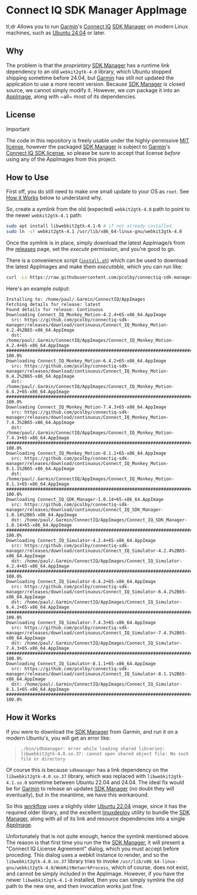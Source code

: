 # Connect IQ SDK Manager AppImage

tl;dr Allows you to run [Garmin][]'s [Connect IQ][] [SDK Manager][] on modern Linux machines, such as [Ubuntu 24.04][]
or later.

## Why

The problem is that the *proprietary* [SDK Manager][] has a runtime link dependency to an old `webkit2gtk-4.0` library,
which Ubuntu stopped shipping sometime before 24.04, but [Garmin][] has still not updated the application to use a more
recent version.  Because [SDK Manager][] is closed source, we cannot simply modify it. However, we *can* package it into
an [AppImage][], along with ~all~ most of its dependencies.

## License

> [!IMPORTANT]
>
> The code in this repository is freely usable under the highly-permissive [MIT license][], however the packaged
> [SDK Manager][] is subject to [Garmin][]'s [Connect IQ SDK license], so please be sure to accept that license *before*
> using any of the AppImages from this project.

## How to Use

First off, you do still need to make one small update to your OS as `root`. See [How it Works](#how-it-works) below to
understand why.

So, create a symlink from the old (expected) `webkit2gtk-4.0` path to point to the newer `webkit2gtk-4.1` path:

```sh
sudo apt install libwebkit2gtk-4.1-0 # if not already installed.
sudo ln -sf webkit2gtk-4.1 /usr/lib/x86_64-linux-gnu/webkit2gtk-4.0
```

Once the symlink is in place, simply download the latest AppImage/s from the [releases][] page, set the *execute*
permission, and you're good to go.

There is a convenience script ([`install.sh`][]) which can be used to download the latest AppImages and make them
*executable*, which you can run like:

```sh
curl -Ls https://raw.githubusercontent.com/pcolby/connectiq-sdk-manager/main/build-appimage.sh | bash -r
```

Here's an example output:

```text
Installing to: /home/paul/.Garmin/ConnectIQ/AppImages
Fetching details for release: latest
Found details for release: Continuous
Downloading Connect_IQ_Monkey_Motion-4.2.4+65-x86_64.AppImage
  src: https://github.com/pcolby/connectiq-sdk-manager/releases/download/continuous/Connect_IQ_Monkey_Motion-4.2.4%2B65-x86_64.AppImage
  dst: /home/paul/.Garmin/ConnectIQ/AppImages/Connect_IQ_Monkey_Motion-4.2.4+65-x86_64.AppImage
######################################################################## 100.0%
Downloading Connect_IQ_Monkey_Motion-6.4.2+65-x86_64.AppImage
  src: https://github.com/pcolby/connectiq-sdk-manager/releases/download/continuous/Connect_IQ_Monkey_Motion-6.4.2%2B65-x86_64.AppImage
  dst: /home/paul/.Garmin/ConnectIQ/AppImages/Connect_IQ_Monkey_Motion-6.4.2+65-x86_64.AppImage
######################################################################## 100.0%
Downloading Connect_IQ_Monkey_Motion-7.4.3+65-x86_64.AppImage
  src: https://github.com/pcolby/connectiq-sdk-manager/releases/download/continuous/Connect_IQ_Monkey_Motion-7.4.3%2B65-x86_64.AppImage
  dst: /home/paul/.Garmin/ConnectIQ/AppImages/Connect_IQ_Monkey_Motion-7.4.3+65-x86_64.AppImage
######################################################################## 100.0%
Downloading Connect_IQ_Monkey_Motion-8.1.1+65-x86_64.AppImage
  src: https://github.com/pcolby/connectiq-sdk-manager/releases/download/continuous/Connect_IQ_Monkey_Motion-8.1.1%2B65-x86_64.AppImage
  dst: /home/paul/.Garmin/ConnectIQ/AppImages/Connect_IQ_Monkey_Motion-8.1.1+65-x86_64.AppImage
######################################################################## 100.0%
Downloading Connect_IQ_SDK_Manager-1.0.14+65-x86_64.AppImage
  src: https://github.com/pcolby/connectiq-sdk-manager/releases/download/continuous/Connect_IQ_SDK_Manager-1.0.14%2B65-x86_64.AppImage
  dst: /home/paul/.Garmin/ConnectIQ/AppImages/Connect_IQ_SDK_Manager-1.0.14+65-x86_64.AppImage
######################################################################## 100.0%
Downloading Connect_IQ_Simulator-4.2.4+65-x86_64.AppImage
  src: https://github.com/pcolby/connectiq-sdk-manager/releases/download/continuous/Connect_IQ_Simulator-4.2.4%2B65-x86_64.AppImage
  dst: /home/paul/.Garmin/ConnectIQ/AppImages/Connect_IQ_Simulator-4.2.4+65-x86_64.AppImage
######################################################################## 100.0%
Downloading Connect_IQ_Simulator-6.4.2+65-x86_64.AppImage
  src: https://github.com/pcolby/connectiq-sdk-manager/releases/download/continuous/Connect_IQ_Simulator-6.4.2%2B65-x86_64.AppImage
  dst: /home/paul/.Garmin/ConnectIQ/AppImages/Connect_IQ_Simulator-6.4.2+65-x86_64.AppImage
######################################################################## 100.0%
Downloading Connect_IQ_Simulator-7.4.3+65-x86_64.AppImage
  src: https://github.com/pcolby/connectiq-sdk-manager/releases/download/continuous/Connect_IQ_Simulator-7.4.3%2B65-x86_64.AppImage
  dst: /home/paul/.Garmin/ConnectIQ/AppImages/Connect_IQ_Simulator-7.4.3+65-x86_64.AppImage
######################################################################## 100.0%
Downloading Connect_IQ_Simulator-8.1.1+65-x86_64.AppImage
  src: https://github.com/pcolby/connectiq-sdk-manager/releases/download/continuous/Connect_IQ_Simulator-8.1.1%2B65-x86_64.AppImage
  dst: /home/paul/.Garmin/ConnectIQ/AppImages/Connect_IQ_Simulator-8.1.1+65-x86_64.AppImage
######################################################################## 100.0%
```

## How it Works

If you were to download the [SDK Manager][] from Garmin, and run it on a modern Ubuntu's, you will get an error like:

> `./bin/sdkmanager: error while loading shared libraries: libwebkit2gtk-4.0.so.37: cannot open shared object file: No
> such file or directory`

Of course this is because `sdkmanager` has a link dependency on the `libwebkit2gtk-4.0.so.37` library, which was
replaced with `libwebkit2gtk-4.1.so.0` sometime between Ubuntu 22.04 and 24.04. The ideal fix would be for [Garmin][]
to release an updates [SDK Manager][] (no doubt they will eventually), but in the meantime, we have this workaround.

So this [workflow][] uses a slightly older [Ubuntu 22.04][] image, since it has the required older library, and the
excellent [linuxdeploy][] utility to bundle the [SDK Manager][], along with all of its link and resource  dependencies
into a single [AppImage].

Unfortunately that is not quite enough, hence the symlink mentioned above. The reason is that first time you run the
the [SDK Manager][], it will present a "Connect IQ License Agreement" dialog, which you must accept before proceding.
This dialog uses a webkit instance to render, and so the `libwebkit2gtk-4.0.so.37` library tries to invoke
`/usr/lib/x86_64-linux-gnu/webkit2gtk-4.0/WebKitNetworkProcess`, which of course, does not exist, and cannot be simply
included in the AppImage. However, if you have the newer `libwebkit2gtk-4.1-0` installed, then you can simply symlink
the old path to the new one, and then invocation works just fine.

[AppImage]: https://appimage.org/
[Connect IQ]: https://developer.garmin.com/connect-iq/overview/
[Connect IQ SDK license]: https://developer.garmin.com/connect-iq/sdk/
[Garmin]: https://www.garmin.com/
[`install.sh`]: https://github.com/pcolby/connectiq-sdk-manager/blob/main/install.sh
[linuxdeploy]: https://github.com/linuxdeploy/linuxdeploy
[MIT license]: LICENSE.md
[releases]: https://github.com/pcolby/connectiq-sdk-manager/releases
[SDK Manager]: https://developer.garmin.com/connect-iq/sdk/
[Ubuntu 22.04]: https://ubuntu.com/blog/tag/22-04-lts
[Ubuntu 24.04]: https://ubuntu.com/blog/tag/ubuntu-24-04-lts
[workflow]: .github/workflows/package.yaml
